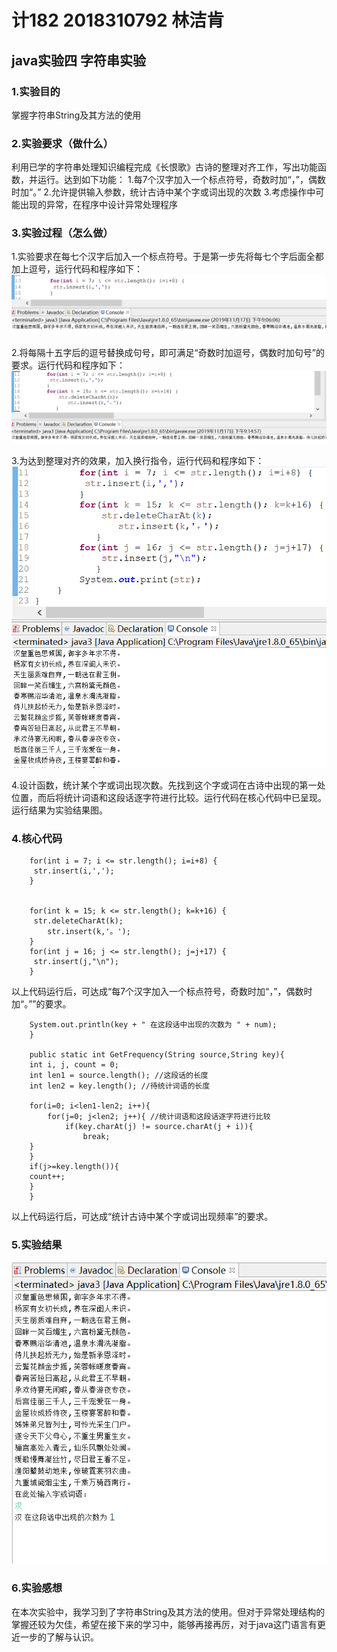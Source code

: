 # 计182 2018310792 林洁肯
## java实验四 字符串实验
### 1.实验目的
掌握字符串String及其方法的使用
### 2.实验要求（做什么）
利用已学的字符串处理知识编程完成《长恨歌》古诗的整理对齐工作，写出功能函数，并运行。达到如下功能：
1.每7个汉字加入一个标点符号，奇数时加“，”，偶数时加“。”
2.允许提供输入参数，统计古诗中某个字或词出现的次数
3.考虑操作中可能出现的异常，在程序中设计异常处理程序
### 3.实验过程（怎么做）
1.实验要求在每七个汉字后加入一个标点符号。于是第一步先将每七个字后面全都加上逗号，运行代码和程序如下：
![images](https://github.com/Linjieken/java-4/blob/master/images/微信截图_20191117211200.png)

2.将每隔十五字后的逗号替换成句号，即可满足“奇数时加逗号，偶数时加句号”的要求。运行代码和程序如下：
![images](https://github.com/Linjieken/java-4/blob/master/images/微信截图_20191117211724.png)

3.为达到整理对齐的效果，加入换行指令，运行代码和程序如下：
![images](https://github.com/Linjieken/java-4/blob/master/images/微信截图_20191117211808.png)

4.设计函数，统计某个字或词出现次数。先找到这个字或词在古诗中出现的第一处位置，而后将统计词语和这段话逐字符进行比较。运行代码在核心代码中已呈现。运行结果为实验结果图。
### 4.核心代码	
        for(int i = 7; i <= str.length(); i=i+8) {
         str.insert(i,',');
        }
        
        
        for(int k = 15; k <= str.length(); k=k+16) {
         str.deleteCharAt(k);
            str.insert(k,'。');
        }
        for(int j = 16; j <= str.length(); j=j+17) {
         str.insert(j,"\n");
        }
以上代码运行后，可达成“每7个汉字加入一个标点符号，奇数时加“，”，偶数时加“。””的要求。




        System.out.println(key + " 在这段话中出现的次数为 " + num);
        }

        public static int GetFrequency(String source,String key){
        int i, j, count = 0;
        int len1 = source.length(); //这段话的长度
        int len2 = key.length(); //待统计词语的长度

        for(i=0; i<len1-len2; i++){
            for(j=0; j<len2; j++){ //统计词语和这段话逐字符进行比较
        		if(key.charAt(j) != source.charAt(j + i)){
        			break;
        }
        }
        if(j>=key.length()){
        count++;
        }
        }
以上代码运行后，可达成“统计古诗中某个字或词出现频率”的要求。
### 5.实验结果
![images](https://github.com/Linjieken/java-4/blob/master/images/微信图片_20191117200925.png)

### 6.实验感想
在本次实验中，我学习到了字符串String及其方法的使用。但对于异常处理结构的掌握还较为欠佳，希望在接下来的学习中，能够再接再厉，对于java这门语言有更近一步的了解与认识。
